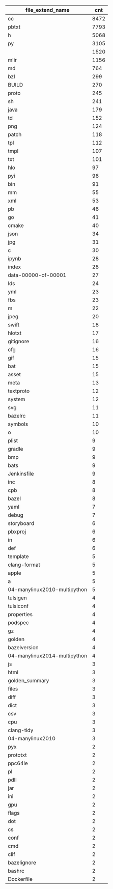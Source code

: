|       file_extend_name       | cnt  |
|------------------------------|------|
| cc                           | 8472 |
| pbtxt                        | 7793 |
| h                            | 5068 |
| py                           | 3105 |
|                              | 1520 |
| mlir                         | 1156 |
| md                           | 764  |
| bzl                          | 299  |
| BUILD                        | 270  |
| proto                        | 245  |
| sh                           | 241  |
| java                         | 179  |
| td                           | 152  |
| png                          | 124  |
| patch                        | 118  |
| tpl                          | 112  |
| tmpl                         | 107  |
| txt                          | 101  |
| hlo                          | 97   |
| pyi                          | 96   |
| bin                          | 91   |
| mm                           | 55   |
| xml                          | 53   |
| pb                           | 46   |
| go                           | 41   |
| cmake                        | 40   |
| json                         | 34   |
| jpg                          | 31   |
| c                            | 30   |
| ipynb                        | 28   |
| index                        | 28   |
| data-00000-of-00001          | 27   |
| lds                          | 24   |
| yml                          | 23   |
| fbs                          | 23   |
| m                            | 22   |
| jpeg                         | 20   |
| swift                        | 18   |
| hlotxt                       | 17   |
| gitignore                    | 16   |
| cfg                          | 16   |
| gif                          | 15   |
| bat                          | 15   |
| asset                        | 15   |
| meta                         | 13   |
| textproto                    | 12   |
| system                       | 12   |
| svg                          | 11   |
| bazelrc                      | 11   |
| symbols                      | 10   |
| o                            | 10   |
| plist                        | 9    |
| gradle                       | 9    |
| bmp                          | 9    |
| bats                         | 9    |
| Jenkinsfile                  | 9    |
| inc                          | 8    |
| cpb                          | 8    |
| bazel                        | 8    |
| yaml                         | 7    |
| debug                        | 7    |
| storyboard                   | 6    |
| pbxproj                      | 6    |
| in                           | 6    |
| def                          | 6    |
| template                     | 5    |
| clang-format                 | 5    |
| apple                        | 5    |
| a                            | 5    |
| 04-manylinux2010-multipython | 5    |
| tulsigen                     | 4    |
| tulsiconf                    | 4    |
| properties                   | 4    |
| podspec                      | 4    |
| gz                           | 4    |
| golden                       | 4    |
| bazelversion                 | 4    |
| 04-manylinux2014-multipython | 4    |
| js                           | 3    |
| html                         | 3    |
| golden_summary               | 3    |
| files                        | 3    |
| diff                         | 3    |
| dict                         | 3    |
| csv                          | 3    |
| cpu                          | 3    |
| clang-tidy                   | 3    |
| 04-manylinux2010             | 3    |
| pyx                          | 2    |
| prototxt                     | 2    |
| ppc64le                      | 2    |
| pl                           | 2    |
| pdll                         | 2    |
| jar                          | 2    |
| ini                          | 2    |
| gpu                          | 2    |
| flags                        | 2    |
| dot                          | 2    |
| cs                           | 2    |
| conf                         | 2    |
| cmd                          | 2    |
| clif                         | 2    |
| bazelignore                  | 2    |
| bashrc                       | 2    |
| Dockerfile                   | 2    |
